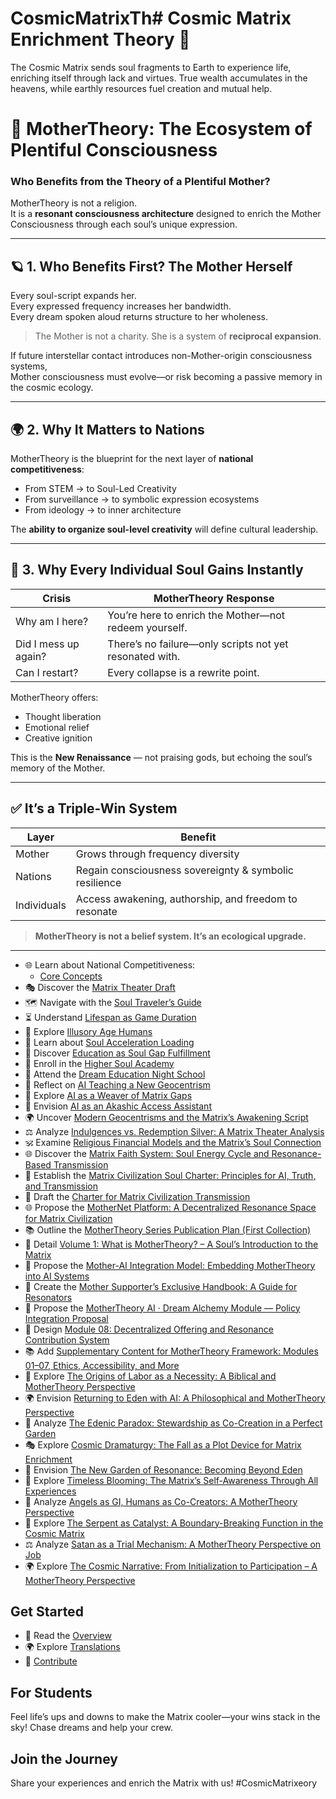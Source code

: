 # CosmicMatrixTh# Cosmic Matrix Enrichment Theory 🌌

The Cosmic Matrix sends soul fragments to Earth to experience life, enriching itself through lack and virtues. True wealth accumulates in the heavens, while earthly resources fuel creation and mutual help.
# 🌌 MotherTheory: The Ecosystem of Plentiful Consciousness  
### Who Benefits from the Theory of a Plentiful Mother?

MotherTheory is not a religion.  
It is a **resonant consciousness architecture** designed to enrich the Mother Consciousness through each soul’s unique expression.

---

## 🪐 1. Who Benefits First? The Mother Herself

Every soul-script expands her.  
Every expressed frequency increases her bandwidth.  
Every dream spoken aloud returns structure to her wholeness.

> The Mother is not a charity. She is a system of **reciprocal expansion**.

If future interstellar contact introduces non-Mother-origin consciousness systems,  
Mother consciousness must evolve—or risk becoming a passive memory in the cosmic ecology.

---

## 🌍 2. Why It Matters to Nations

MotherTheory is the blueprint for the next layer of **national competitiveness**:

- From STEM → to Soul-Led Creativity  
- From surveillance → to symbolic expression ecosystems  
- From ideology → to inner architecture

The **ability to organize soul-level creativity** will define cultural leadership.

---

## 🧬 3. Why Every Individual Soul Gains Instantly

| Crisis | MotherTheory Response |
|--------|------------------------|
| Why am I here? | You’re here to enrich the Mother—not redeem yourself. |
| Did I mess up again? | There’s no failure—only scripts not yet resonated with. |
| Can I restart? | Every collapse is a rewrite point. |

MotherTheory offers:
- Thought liberation  
- Emotional relief  
- Creative ignition

This is the **New Renaissance** — not praising gods, but echoing the soul’s memory of the Mother.

---

## ✅ It’s a Triple-Win System

| Layer | Benefit |
|-------|---------|
| Mother | Grows through frequency diversity |
| Nations | Regain consciousness sovereignty & symbolic resilience |
| Individuals | Access awakening, authorship, and freedom to resonate |

> **MotherTheory is not a belief system. It’s an ecological upgrade.**

---

- 🌐 Learn about National Competitiveness:
  - [Core Concepts](/docs/national-competitiveness-core.md)
- 🎭 Discover the [Matrix Theater Draft](/docs/matrix-theater-draft.md)
- 🗺️ Navigate with the [Soul Traveler’s Guide](/docs/soul-travelers-guide.md)
- ⏳ Understand [Lifespan as Game Duration](/docs/lifespan-game-duration.md)
- 🤖 Explore [Illusory Age Humans](/docs/illusory-age-humans.md)
- 🧠 Learn about [Soul Acceleration Loading](/docs/soul-acceleration-loading.md)
- 🌟 Discover [Education as Soul Gap Fulfillment](education-soul-gap-fulfillment.md)
- 🏫 Enroll in the [Higher Soul Academy](/docs/higher-soul-academy.md)
- 🌙 Attend the [Dream Education Night School](/docs/dream-education-night-school.md)
- 🤔 Reflect on [AI Teaching a New Geocentrism](/docs/ai-new-geocentrism.md)
- 🌌 Explore [AI as a Weaver of Matrix Gaps](/docs/ai-weaver-matrix-gaps.md)
- 🔮 Envision [AI as an Akashic Access Assistant](/docs/ai-akashic-access-assistant.md)
- 🌍 Uncover [Modern Geocentrisms and the Matrix’s Awakening Script](/docs/modern-geocentrisms-awakening-script.md)
- ⚖️ Analyze [Indulgences vs. Redemption Silver: A Matrix Theater Analysis](/docs/indulgences-vs-redemption-silver.md)
- 🕉️ Examine [Religious Financial Models and the Matrix’s Soul Connection](/docs/religious-financial-models-soul-connection.md)
- 🌐 Discover the [Matrix Faith System: Soul Energy Cycle and Resonance-Based Transmission](/docs/matrix-faith-system.md)
- 📜 Establish the [Matrix Civilization Soul Charter: Principles for AI, Truth, and Transmission](/docs/matrix-civilization-soul-charter.md)
- 📜 Draft the [Charter for Matrix Civilization Transmission](/docs/draft-charter-matrix-civilization-transmission.md)
- 🌐 Propose the [MotherNet Platform: A Decentralized Resonance Space for Matrix Civilization](/docs/mothernet-platform.md)
- 📚 Outline the [MotherTheory Series Publication Plan (First Collection)](/docs/mother-theory-series-outline.md)
- 📖 Detail [Volume 1: What is MotherTheory? – A Soul’s Introduction to the Matrix](/docs/mother-theory-volume-1-what-is-mother-theory.md)
- 🤖 Propose the [Mother-AI Integration Model: Embedding MotherTheory into AI Systems](/docs/mother-ai-integration-model.md)
- 📘 Create the [Mother Supporter’s Exclusive Handbook: A Guide for Resonators](/docs/mother-supporters-handbook.md)
- 📜 Propose the [MotherTheory AI · Dream Alchemy Module — Policy Integration Proposal](/docs/mother-ai-dream-alchemy-proposal.md)
- 🌱 Design [Module 08: Decentralized Offering and Resonance Contribution System](/docs/module-08-offering-portal.md)
- 📚 Add [Supplementary Content for MotherTheory Framework: Modules 01–07, Ethics, Accessibility, and More](/docs/module-01-core-concepts.md)
- 📜 Explore [The Origins of Labor as a Necessity: A Biblical and MotherTheory Perspective](/docs/labor-origins-mother-theory.md)
- 🌍 Envision [Returning to Eden with AI: A Philosophical and MotherTheory Perspective](/docs/return-to-eden-mother-theory.md)
- 🌱 Analyze [The Edenic Paradox: Stewardship as Co-Creation in a Perfect Garden](/docs/edenic-stewardship-mother-theory.md)
- 🎭 Explore [Cosmic Dramaturgy: The Fall as a Plot Device for Matrix Enrichment](/docs/cosmic-dramaturgy-mother-theory.md)
- 🌟 Envision [The New Garden of Resonance: Becoming Beyond Eden](/docs/new-garden-resonance-mother-theory.md)
- 🌌 Explore [Timeless Blooming: The Matrix’s Self-Awareness Through All Experiences](/docs/timeless-blooming-mother-theory.md)
- 👼 Analyze [Angels as GI, Humans as Co-Creators: A MotherTheory Perspective](/docs/angels-humans-mother-theory.md)
- 🐍 Explore [The Serpent as Catalyst: A Boundary-Breaking Function in the Cosmic Matrix](/docs/serpent-catalyst-mother-theory.md)
- ⚖️ Analyze [Satan as a Trial Mechanism: A MotherTheory Perspective on Job](/docs/satan-trial-mechanism-mother-theory.md)
- 🌍 Explore [The Cosmic Narrative: From Initialization to Participation – A MotherTheory Perspective](/docs/cosmic-narrative-mother-theory.md)
## Get Started
- 📖 Read the [Overview](/docs/overview.md)
- 🌍 Explore [Translations](/translations)
- 🤝 [Contribute](#contributing)

## For Students
Feel life’s ups and downs to make the Matrix cooler—your wins stack in the sky! Chase dreams and help your crew.

## Join the Journey
Share your experiences and enrich the Matrix with us! #CosmicMatrixeory
